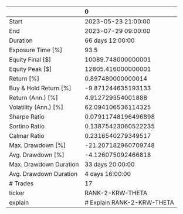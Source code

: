 |                        | 0                          |
|:-----------------------|:---------------------------|
| Start                  | 2023-05-23 21:00:00        |
| End                    | 2023-07-29 09:00:00        |
| Duration               | 66 days 12:00:00           |
| Exposure Time [%]      | 93.5                       |
| Equity Final [$]       | 10089.748000000001         |
| Equity Peak [$]        | 12805.416000000001         |
| Return [%]             | 0.897480000000014          |
| Buy & Hold Return [%]  | -9.871244635193133         |
| Return (Ann.) [%]      | 4.912729354001888          |
| Volatility (Ann.) [%]  | 62.094106536114325         |
| Sharpe Ratio           | 0.07911748196496898        |
| Sortino Ratio          | 0.13875423060522235        |
| Calmar Ratio           | 0.2316540279349517         |
| Max. Drawdown [%]      | -21.207182960709748        |
| Avg. Drawdown [%]      | -4.126075092466818         |
| Max. Drawdown Duration | 33 days 20:00:00           |
| Avg. Drawdown Duration | 4 days 16:00:00            |
| # Trades               | 17                         |
| ticker                 | RANK-2-KRW-THETA           |
| explain                | # Explain RANK-2-KRW-THETA |